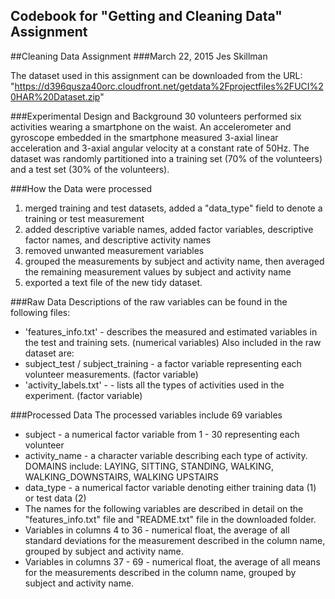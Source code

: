 ## Codebook for "Getting and Cleaning Data" Assignment
##Cleaning Data Assignment
###March 22, 2015
Jes Skillman

The dataset used in this assignment can be downloaded from the URL:
"https://d396qusza40orc.cloudfront.net/getdata%2Fprojectfiles%2FUCI%20HAR%20Dataset.zip"

###Experimental Design and Background
30 volunteers performed six activities wearing a smartphone on the waist. An accelerometer and gyroscope embedded in the smartphone
measured 3-axial linear acceleration and 3-axial angular velocity at a constant rate of 50Hz. The dataset was randomly partitioned 
into a training set (70% of the volunteers) and a test set (30% of the volunteers). 

###How the Data were processed
1. merged training and test datasets, added a "data_type" field to denote a training or test measurement
2. added descriptive variable names, added factor variables, descriptive factor names, 
and descriptive activity names
3. removed unwanted measurement variables
4. grouped the measurements by subject and activity name, then averaged the remaining measurement values
by subject and activity name
5. exported a text file of the new tidy dataset. 

###Raw Data 
Descriptions of the raw variables can be found in the following files:
- 'features_info.txt' - describes the measured and estimated variables 
in the test and training sets. (numerical variables)
Also included in the raw dataset are:
- subject_test / subject_training - a factor variable representing each volunteer
measurements. (factor variable)
- 'activity_labels.txt' -  - lists all the types of activities used in the 
experiment. (factor variable)

###Processed Data
The processed variables include 69 variables
- subject - a numerical factor variable from 1 - 30 representing each volunteer
- activity_name - a character variable describing each type of activity. 
	DOMAINS include: LAYING, SITTING, STANDING, WALKING, WALKING_DOWNSTAIRS, WALKING UPSTAIRS
- data_type - a numerical factor variable denoting either training data (1) or test data (2)
- The names for the following variables are described in detail on the
 "features_info.txt" file and "README.txt" file in the downloaded folder.
- Variables in columns 4 to 36 - numerical float, the average of all standard deviations for the measurement
described in the column name, grouped by subject and activity name.
- Variables in columns 37 - 69 - numerical float, the average of all means for the measurements
described in the column name, grouped by subject and activity name. 

